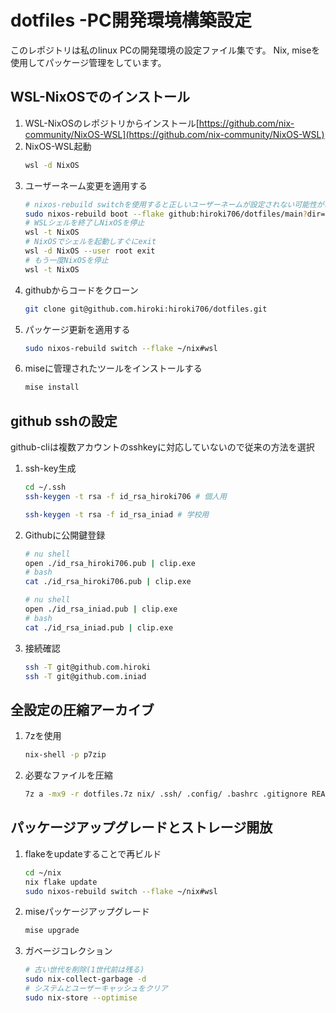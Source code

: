 # dotfiles -PC開発環境構築設定
このレポジトリは私のlinux PCの開発環境の設定ファイル集です。
Nix, miseを使用してパッケージ管理をしています。

## WSL-NixOSでのインストール
1. WSL-NixOSのレポジトリからインストール[https://github.com/nix-community/NixOS-WSL](https://github.com/nix-community/NixOS-WSL)
2. NixOS-WSL起動
    ```bash
    wsl -d NixOS
    ```
3. ユーザーネーム変更を適用する
    ```bash
    # nixos-rebuild switchを使用すると正しいユーザーネームが設定されない可能性があります
    sudo nixos-rebuild boot --flake github:hiroki706/dotfiles/main?dir=nix/#wsl
    # WSLシェルを終了しNixOSを停止
    wsl -t NixOS
    # NixOSでシェルを起動しすぐにexit
    wsl -d NixOS --user root exit
    # もう一度NixOSを停止
    wsl -t NixOS
    ```
4. githubからコードをクローン
    ```bash
    git clone git@github.com.hiroki:hiroki706/dotfiles.git
    ```
5. パッケージ更新を適用する
    ```bash
    sudo nixos-rebuild switch --flake ~/nix#wsl
    ```
6. miseに管理されたツールをインストールする
    ```bash
    mise install
    ```


## github sshの設定
github-cliは複数アカウントのsshkeyに対応していないので従来の方法を選択
1. ssh-key生成
    ```bash
    cd ~/.ssh
    ssh-keygen -t rsa -f id_rsa_hiroki706 # 個人用
    ```
    ```bash
    ssh-keygen -t rsa -f id_rsa_iniad # 学校用
    ```
2. Githubに公開鍵登録
    ```sh
    # nu shell
    open ./id_rsa_hiroki706.pub | clip.exe
    # bash 
    cat ./id_rsa_hiroki706.pub | clip.exe
    ```
    ```sh
    # nu shell
    open ./id_rsa_iniad.pub | clip.exe
    # bash 
    cat ./id_rsa_iniad.pub | clip.exe
    ```
3. 接続確認
    ```bash
    ssh -T git@github.com.hiroki
    ssh -T git@github.com.iniad
    ```

## 全設定の圧縮アーカイブ
1. 7zを使用
    ```bash
    nix-shell -p p7zip
    ```
2. 必要なファイルを圧縮
    ```bash
    7z a -mx9 -r dotfiles.7z nix/ .ssh/ .config/ .bashrc .gitignore README.md
    ```
## パッケージアップグレードとストレージ開放
1. flakeをupdateすることで再ビルド
    ```bash
    cd ~/nix
    nix flake update
    sudo nixos-rebuild switch --flake ~/nix#wsl
    ```
2. miseパッケージアップグレード
    ```bash
    mise upgrade
    ```
3. ガベージコレクション
    ```bash
    # 古い世代を削除(1世代前は残る)
    sudo nix-collect-garbage -d
    # システムとユーザーキャッシュをクリア
    sudo nix-store --optimise
    ```
